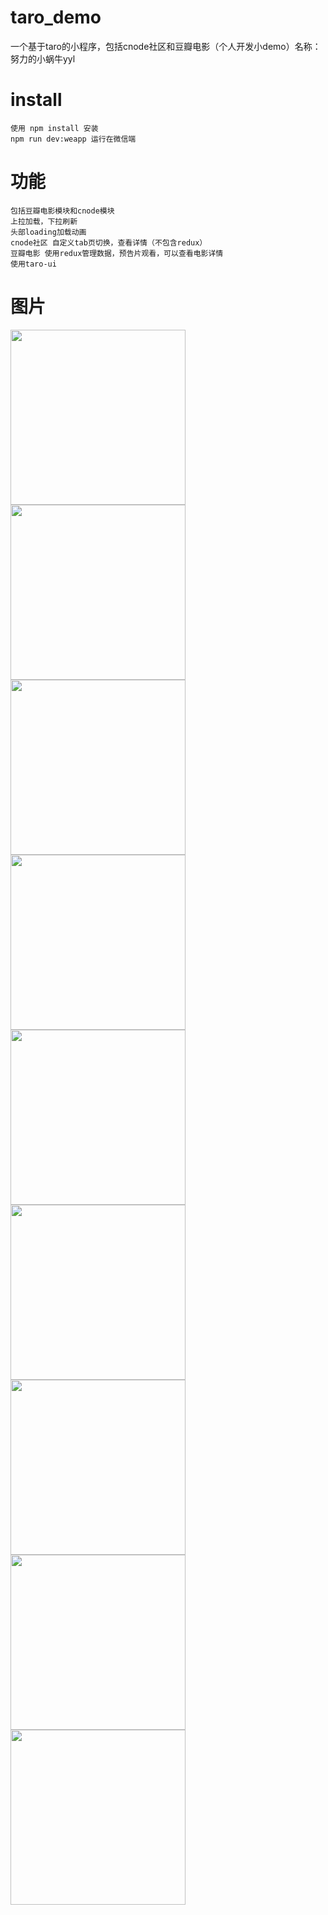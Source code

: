 # taro_demo
一个基于taro的小程序，包括cnode社区和豆瓣电影（个人开发小demo）名称：努力的小蜗牛yyl
# install
    使用 npm install 安装
    npm run dev:weapp 运行在微信端
# 功能
    包括豆瓣电影模块和cnode模块
    上拉加载，下拉刷新
    头部loading加载动画
    cnode社区 自定义tab页切换，查看详情（不包含redux）
    豆瓣电影 使用redux管理数据，预告片观看，可以查看电影详情
    使用taro-ui
# 图片   
<img src="https://github.com/yylsj0625/taro_demo/blob/master/src/assets/img/img1%20(1).png" width="280">  <img src="https://github.com/yylsj0625/taro_demo/blob/master/src/assets/img/img1%20(2).png" width="280">  <img src="https://github.com/yylsj0625/taro_demo/blob/master/src/assets/img/img1%20(3).png" width="280">  <img src="https://github.com/yylsj0625/taro_demo/blob/master/src/assets/img/img1%20(5).png" width="280">  <img src="https://github.com/yylsj0625/taro_demo/blob/master/src/assets/img/img1%20(6).png" width="280">  <img src="https://github.com/yylsj0625/taro_demo/blob/master/src/assets/img/img1%20(7).png" width="280">  <img src="https://github.com/yylsj0625/taro_demo/blob/master/src/assets/img/img1%20(8).png" width="280">  <img src="https://github.com/yylsj0625/taro_demo/blob/master/src/assets/img/img1%20(9).png" width="280"> <img src="https://github.com/yylsj0625/taro_demo/blob/master/src/assets/img/img1%20(4).png" width="280">
